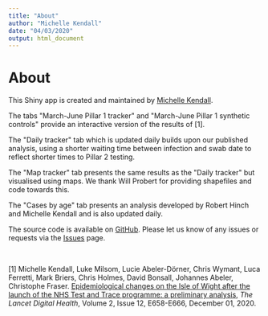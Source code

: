 ```yaml
---
title: "About"
author: "Michelle Kendall"
date: "04/03/2020"
output: html_document
---
```


<!-- NB you need to perform
     library(knitr)
     knit(about.Rmd)
     to create the md file
     to be used in the shiny app -->
    
# About

This Shiny app is created and maintained by <a href="https://michellekendall.github.io/" target="_blank">Michelle Kendall</a>. 

The tabs "March-June Pillar 1 tracker" and "March-June Pillar 1 synthetic controls" provide an interactive version of the results of [1].

The "Daily tracker" tab which is updated daily builds upon our published analysis, using a shorter waiting time between infection and swab date to reflect shorter times to Pillar 2 testing.

The "Map tracker" tab presents the same results as the "Daily tracker" but visualised using maps. We thank Will Probert for providing shapefiles and code towards this.

The "Cases by age" tab presents an analysis developed by Robert Hinch and Michelle Kendall and is also updated daily.

The source code is available on [GitHub](https://github.com/BDI-pathogens/LocalCovidTracker). 
Please let us know of any issues or requests via the [Issues](https://github.com/BDI-pathogens/LocalCovidTracker/issues) page.

<br>

[1] Michelle Kendall, Luke Milsom, Lucie Abeler-Dörner, Chris Wymant, Luca Ferretti, Mark Briers, Chris Holmes, David Bonsall, Johannes Abeler, Christophe Fraser. <a href="http://www.thelancet.com/journals/landig/article/PIIS2589-7500(20)30241-7/fulltext" target="_blank">  Epidemiological changes on the Isle of Wight after the launch of the NHS Test and Trace programme: a preliminary analysis</a>, <i>The Lancet Digital Health</i>,  Volume 2, Issue 12, E658-E666, December 01, 2020.





